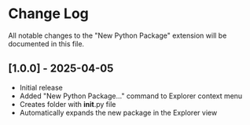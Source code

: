 # Change Log

All notable changes to the "New Python Package" extension will be documented in this file.

## [1.0.0] - 2025-04-05

- Initial release
- Added "New Python Package..." command to Explorer context menu
- Creates folder with __init__.py file
- Automatically expands the new package in the Explorer view
